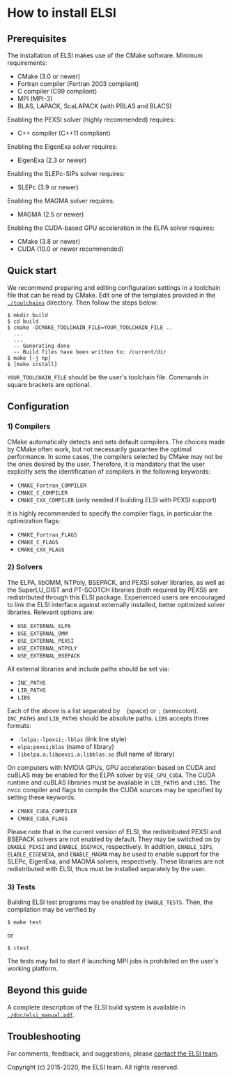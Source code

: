 # How to install ELSI

## Prerequisites

The installation of ELSI makes use of the CMake software. Minimum requirements:

* CMake (3.0 or newer)
* Fortran compiler (Fortran 2003 compliant)
* C compiler (C99 compliant)
* MPI (MPI-3)
* BLAS, LAPACK, ScaLAPACK (with PBLAS and BLACS)

Enabling the PEXSI solver (highly recommended) requires:

* C++ compiler (C++11 compliant)

Enabling the EigenExa solver requires:

* EigenExa (2.3 or newer)

Enabling the SLEPc-SIPs solver requires:

* SLEPc (3.9 or newer)

Enabling the MAGMA solver requires:

* MAGMA (2.5 or newer)

Enabling the CUDA-based GPU acceleration in the ELPA solver requires:

* CMake (3.8 or newer)
* CUDA (10.0 or newer recommended)

## Quick start

We recommend preparing and editing configuration settings in a toolchain file
that can be read by CMake. Edit one of the templates provided in the
[`./toolchains`](./toolchains) directory. Then follow the steps below:

    $ mkdir build
    $ cd build
    $ cmake -DCMAKE_TOOLCHAIN_FILE=YOUR_TOOLCHAIN_FILE ..
      ...
      ...
      -- Generating done
      -- Build files have been written to: /current/dir
    $ make [-j np]
    $ [make install]

`YOUR_TOOLCHAIN_FILE` should be the user's toolchain file. Commands in square
brackets are optional.

## Configuration

### 1) Compilers

CMake automatically detects and sets default compilers. The choices made by
CMake often work, but not necessarily guarantee the optimal performance. In some
cases, the compilers selected by CMake may not be the ones desired by the user.
Therefore, it is mandatory that the user explicitly sets the identification of
compilers in the following keywords:

* `CMAKE_Fortran_COMPILER`
* `CMAKE_C_COMPILER`
* `CMAKE_CXX_COMPILER` (only needed if building ELSI with PEXSI support)

It is highly recommended to specify the compiler flags, in particular the
optimization flags:

* `CMAKE_Fortran_FLAGS`
* `CMAKE_C_FLAGS`
* `CMAKE_CXX_FLAGS`

### 2) Solvers

The ELPA, libOMM, NTPoly, BSEPACK, and PEXSI solver libraries, as well as the
SuperLU\_DIST and PT-SCOTCH libraries (both required by PEXSI) are redistributed
through this ELSI package. Experienced users are encouraged to link the ELSI
interface against externally installed, better optimized solver libraries.
Relevant options are:

* `USE_EXTERNAL_ELPA`
* `USE_EXTERNAL_OMM`
* `USE_EXTERNAL_PEXSI`
* `USE_EXTERNAL_NTPOLY`
* `USE_EXTERNAL_BSEPACK`

All external libraries and include paths should be set via:

* `INC_PATHS`
* `LIB_PATHS`
* `LIBS`

Each of the above is a list separated by ` ` (space) or `;` (semicolon).
`INC_PATHS` and `LIB_PATHS` should be absolute paths. `LIBS` accepts three
formats:

* `-lelpa;-lpexsi;-lblas` (link line style)
* `elpa;pexsi;blas` (name of library)
* `libelpa.a;libpexsi.a;libblas.so` (full name of library)

On computers with NVIDIA GPUs, GPU acceleration based on CUDA and cuBLAS may be
enabled for the ELPA solver by `USE_GPU_CUDA`. The CUDA runtime and cuBLAS
libraries must be available in `LIB_PATHS` and `LIBS`. The nvcc compiler and
flags to compile the CUDA sources may be specified by setting these keywords:

* `CMAKE_CUDA_COMPILER`
* `CMAKE_CUDA_FLAGS`

Please note that in the current version of ELSI, the redistributed PEXSI and
BSEPACK solvers are not enabled by default. They may be switched on by
`ENABLE_PEXSI` and `ENABLE_BSEPACK`, respectively. In addition, `ENABLE_SIPS`,
`ELABLE_EIGENEXA`, and `ENABLE_MAGMA` may be used to enable support for the
SLEPc, EigenExa, and MAGMA solvers, respectively. These libraries are not
redistributed with ELSI, thus must be installed separately by the user.

### 3) Tests

Building ELSI test programs may be enabled by `ENABLE_TESTS`. Then, the
compilation may be verified by

    $ make test

or

    $ ctest

The tests may fail to start if launching MPI jobs is prohibited on the user's
working platform.

## Beyond this guide

A complete description of the ELSI build system is available in
[`./doc/elsi_manual.pdf`](./doc/elsi_manual.pdf).

## Troubleshooting

For comments, feedback, and suggestions, please
[contact the ELSI team](mailto:elsi-team@duke.edu).

Copyright (c) 2015-2020, the ELSI team. All rights reserved.
